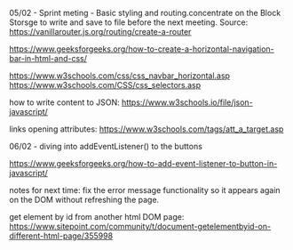 05/02 - Sprint meting - Basic styling and routing.concentrate on the Block Storsge to write and save to file before the next meeting.
Source: https://vanillarouter.js.org/routing/create-a-router

https://www.geeksforgeeks.org/how-to-create-a-horizontal-navigation-bar-in-html-and-css/

https://www.w3schools.com/css/css_navbar_horizontal.asp
https://www.w3schools.com/CSS/css_selectors.asp

how to write content to JSON: https://www.w3schools.io/file/json-javascript/

links opening attributes: https://www.w3schools.com/tags/att_a_target.asp


06/02 - diving into addEventListener() to the buttons

https://www.geeksforgeeks.org/how-to-add-event-listener-to-button-in-javascript/

notes for next time: fix the error message functionality so it appears again on the DOM without refreshing the page.

get element by id from another html DOM page: https://www.sitepoint.com/community/t/document-getelementbyid-on-different-html-page/355998